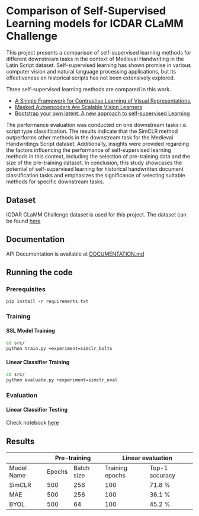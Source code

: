 <!-- markdownlint-disable -->
# Comparison of Self-Supervised Learning models for ICDAR CLaMM Challenge

This project presents a comparison of self-supervised learning methods
for different downstream tasks in the context of Medieval Handwriting in
the Latin Script dataset. Self-supervised learning has shown promise in
various computer vision and natural language processing applications,
but its effectiveness on historical scripts has not been extensively
explored. 


Three self-supervised learning methods are compared in this work.
* [A Simple Framework for Contrastive Learning of Visual Representations](https://arxiv.org/abs/2002.05709), 
* [Masked Autoencoders Are Scalable Vision Learners](https://arxiv.org/abs/2111.06377)
* [Bootstrap your own latent: A new approach to self-supervised Learning](https://arxiv.org/abs/2006.07733)


The performance evaluation was
conducted on one downstream tasks i.e. script type classification. The
results indicate that the SimCLR method outperforms other methods in the
downstream task for the Medieval Handwritings Script dataset.
Additionally, insights were provided regarding the factors influencing
the performance of self-supervised learning methods in this context,
including the selection of pre-training data and the size of the
pre-training dataset. In conclusion, this study showcases the potential
of self-supervised learning for historical handwritten document
classification tasks and emphasizes the significance of selecting
suitable methods for specific downstream tasks.

## Dataset

ICDAR CLaMM Challenge dataset is used for this project. The dataset can be found [here](https://clamm.irht.cnrs.fr/icdar-2017/download/)

## Documentation

API Documentation is available at [DOCUMENTATION.md](./DOCUMENTATION.md)

## Running the code

### Prerequisites

`pip install -r requirements.txt`

### Training

#### SSL Model Training

```bash
cd src/
python train.py +experiment=simclr_bolts
```

#### Linear Classifier Training

```bash
cd src/
python evaluate.py +experiment=simclr_eval
```

### Evaluation

#### Linear Classifier Testing

Check notebook [here](./notebooks/downstream_tasks.ipynb)

## Results

<table class="tg">
<thead>
  <tr>
    <th class="tg-c3ow"></th>
    <th class="tg-c3ow" colspan="2">Pre-training</th>
    <th class="tg-c3ow" colspan="2">Linear evaluation</th>
  </tr>
</thead>
<tbody>
  <tr>
    <td class="tg-c3ow">Model Name</td>
    <td class="tg-c3ow">Epochs</td>
    <td class="tg-c3ow">Batch size</td>
    <td class="tg-c3ow">Training epochs</td>
    <td class="tg-c3ow">Top-1 accuracy</td>
  </tr>
  <tr>
    <td class="tg-c3ow">SimCLR</td>
    <td class="tg-c3ow">500</td>
    <td class="tg-c3ow">256</td>
    <td class="tg-c3ow">100</td>
    <td class="tg-c3ow">71.8 %</td>
  </tr>
  <tr>
    <td class="tg-c3ow">MAE</td>
    <td class="tg-c3ow">500</td>
    <td class="tg-c3ow">256</td>
    <td class="tg-c3ow">100</td>
    <td class="tg-c3ow">36.1 %</td>
  </tr>
  <tr>
    <td class="tg-c3ow">BYOL</td>
    <td class="tg-c3ow">500</td>
    <td class="tg-c3ow">64</td>
    <td class="tg-c3ow">100</td>
    <td class="tg-c3ow">45.2 %</td>
  </tr>
</tbody>
</table>
